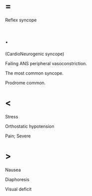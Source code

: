 # =

Reflex syncope

# .

(CardioNeurogenic syncope)

Failing ANS peripheral vasoconstriction.

The most common syncope.

Prodrome common.

# <

Stress

Orthostatic hypotension

Pain; Severe

# >

Nausea

Diaphoresis

Visual deficit
